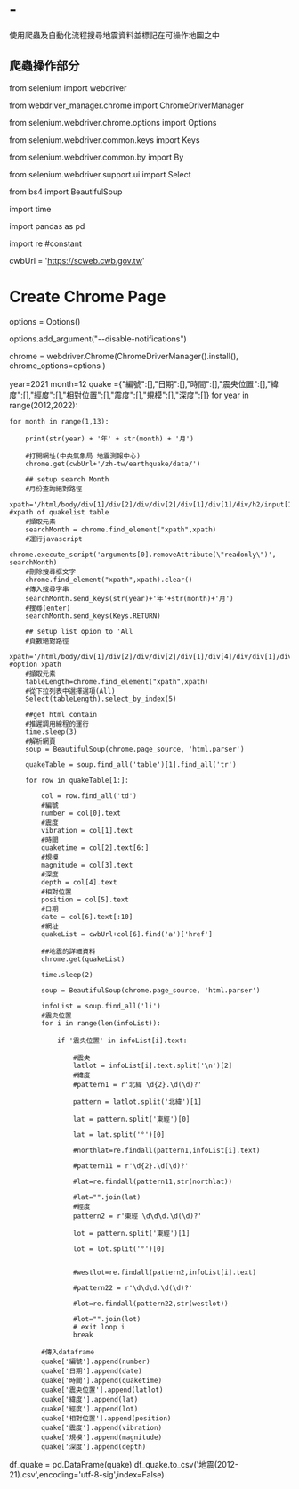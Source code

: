 # -
使用爬蟲及自動化流程搜尋地震資料並標記在可操作地圖之中

## 爬蟲操作部分

from selenium import webdriver

from webdriver_manager.chrome import ChromeDriverManager

from selenium.webdriver.chrome.options import Options

from selenium.webdriver.common.keys import Keys

from selenium.webdriver.common.by import By

from selenium.webdriver.support.ui import Select

from bs4 import BeautifulSoup

import time

import pandas as pd

import  re
#constant

cwbUrl = 'https://scweb.cwb.gov.tw'

# Create Chrome Page

options = Options()

options.add_argument("--disable-notifications")  

chrome = webdriver.Chrome(ChromeDriverManager().install(), chrome_options=options )

year=2021
month=12
quake ={"編號":[],"日期":[],"時間":[],"震央位置":[],"緯度":[],"經度":[],"相對位置":[],"震度":[],"規模":[],"深度":[]}
for year in range(2012,2022):
    
    for month in range(1,13):
        
        print(str(year) + '年' + str(month) + '月')
        
        #打開網址(中央氣象局 地震測報中心)
        chrome.get(cwbUrl+'/zh-tw/earthquake/data/')
        
        ## setup search Month
        #月份查詢絕對路徑
        xpath='/html/body/div[1]/div[2]/div/div[2]/div[1]/div[1]/div/h2/input[1]' #xpath of quakelist table
        #擷取元素
        searchMonth = chrome.find_element("xpath",xpath)
        #運行javascript
        chrome.execute_script('arguments[0].removeAttribute(\"readonly\")', searchMonth)
        #刪除搜尋框文字
        chrome.find_element("xpath",xpath).clear()
        #傳入搜尋字串
        searchMonth.send_keys(str(year)+'年'+str(month)+'月')
        #搜尋(enter)
        searchMonth.send_keys(Keys.RETURN)
 
        ## setup list opion to 'All
        #頁數絕對路徑
        xpath='/html/body/div[1]/div[2]/div/div[2]/div[1]/div[4]/div/div[1]/div/div[2]/div/label/select' #option xpath
        #擷取元素
        tableLength=chrome.find_element("xpath",xpath)
        #從下拉列表中選擇選項(All)
        Select(tableLength).select_by_index(5) 
    
        ##get html contain
        #推遲調用線程的運行
        time.sleep(3)
        #解析網頁
        soup = BeautifulSoup(chrome.page_source, 'html.parser')
        
        quakeTable = soup.find_all('table')[1].find_all('tr')
    
        for row in quakeTable[1:]:
    
            col = row.find_all('td')
            #編號
            number = col[0].text  
            #震度
            vibration = col[1].text  
            #時間
            quaketime = col[2].text[6:]
            #規模
            magnitude = col[3].text  
            #深度
            depth = col[4].text  
            #相對位置
            position = col[5].text
            #日期
            date = col[6].text[:10]  
            #網址
            quakeList = cwbUrl+col[6].find('a')['href']  
            
            ##地震的詳細資料
            chrome.get(quakeList)
            
            time.sleep(2)  
            
            soup = BeautifulSoup(chrome.page_source, 'html.parser')
            
            infoList = soup.find_all('li')
            #震央位置
            for i in range(len(infoList)):
    
                if '震央位置' in infoList[i].text:
                   
                    #震央
                    latlot = infoList[i].text.split('\n')[2]  
                    #緯度
                    #pattern1 = r'北緯 \d{2}.\d(\d)?'
                    
                    pattern = latlot.split('北緯')[1]
                    
                    lat = pattern.split('東經')[0]
                    
                    lat = lat.split('°')[0]
                    
                    #northlat=re.findall(pattern1,infoList[i].text)
                    
                    #pattern11 = r'\d{2}.\d(\d)?'
                    
                    #lat=re.findall(pattern11,str(northlat))
                    
                    #lat="".join(lat)
                    #經度
                    pattern2 = r'東經 \d\d\d.\d(\d)?'
                     
                    lot = pattern.split('東經')[1]
                    
                    lot = lot.split('°')[0]

                    
                    #westlot=re.findall(pattern2,infoList[i].text)
                    
                    #pattern22 = r'\d\d\d.\d(\d)?'
                    
                    #lot=re.findall(pattern22,str(westlot))
                    
                    #lot="".join(lot)
                    # exit loop i
                    break     
            
            #傳入dataframe      
            quake['編號'].append(number)
            quake['日期'].append(date)
            quake['時間'].append(quaketime)
            quake['震央位置'].append(latlot)
            quake['緯度'].append(lat)
            quake['經度'].append(lot)
            quake['相對位置'].append(position)
            quake['震度'].append(vibration)
            quake['規模'].append(magnitude)
            quake['深度'].append(depth)
          
            

df_quake = pd.DataFrame(quake)
df_quake.to_csv('地震(2012-21).csv',encoding='utf-8-sig',index=False)

##

